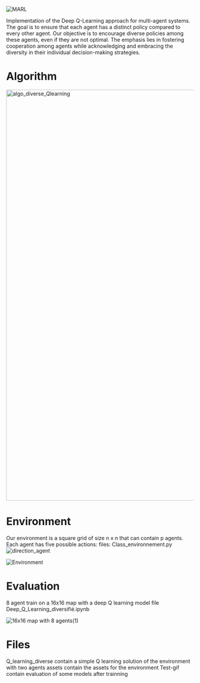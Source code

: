 ![MARL](https://github.com/user-attachments/assets/8297f7d6-1062-48d7-b5b7-bd97d21a9027)

Implementation of the Deep Q-Learning approach for multi-agent systems. 
The goal is to ensure that each agent has a distinct policy compared to every other agent. 
Our objective is to encourage diverse policies among these agents, even if they are not optimal.
The emphasis lies in fostering cooperation among agents while acknowledging and embracing the diversity in their individual decision-making strategies.

# Algorithm

<img width="1104" alt="algo_diverse_Qlearning" src="https://github.com/user-attachments/assets/84c72ce5-e7f6-4566-b78b-841a26f3f5ea">


# Environment
Our environment is a square grid of size n x n that can contain p agents. Each agent
has five possible actions:
files: Class_environnement.py 
![direction_agent](https://github.com/user-attachments/assets/eac9cba5-f8cf-4fa8-b961-23aa02450d0e)


![Environment](https://github.com/user-attachments/assets/5df609c8-c619-47b2-93dd-39e440f8f2a5)

# Evaluation
8 agent train on a 16x16 map with a deep Q learning model
file Deep_Q_Learning_diversifié.ipynb

![16x16 map with 8 agents(1)](https://github.com/user-attachments/assets/85221775-5834-4d7d-b5a8-8cad7b3eae8f)



# Files
Q_learning_diverse contain a simple Q learning solution of the environment with two agents
assets contain the assets for the environment
Test-gif contain evaluation of some models after trainning
